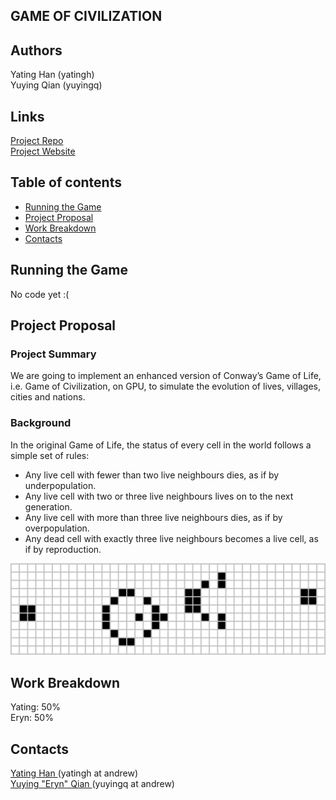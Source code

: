 ## GAME OF CIVILIZATION

## Authors
Yating Han (yatingh)  
Yuying Qian (yuyingq)

## Links
<a href="https://github.com/yatinghan/game_of_civilization" style="text-decoration: none color=#eaeaea"> Project Repo </a>  
<a href="https://yatinghan.github.io/game_of_civilization"> Project Website </a>  

## Table of contents
- [Running the Game](#running_the_game)
- [Project Proposal](#project_proposal)
- [Work Breakdown](#work_breakdown)
- [Contacts](#contacts)

## Running the Game <a name="running_the_game"></a>
No code yet :(

## Project Proposal <a name="project_proposal"></a>

### Project Summary
We are going to implement an enhanced version of Conway’s Game of Life, i.e. Game of Civilization, on GPU, to simulate the evolution of lives, villages, cities and nations.  

### Background
In the original Game of Life, the status of every cell in the world follows a simple set of rules:
- Any live cell with fewer than two live neighbours dies, as if by underpopulation.
- Any live cell with two or three live neighbours lives on to the next generation.
- Any live cell with more than three live neighbours dies, as if by overpopulation.
- Any dead cell with exactly three live neighbours becomes a live cell, as if by reproduction.

![Orignal Game](images/original.png)

## Work Breakdown <a name="work_breakdown"></a>
Yating: 50%  
Eryn: 50% 


## Contacts <a name="contacts"></a>

<a href="https://github.com/yatinghan">Yating Han </a> (yatingh at andrew)  
<a href="https://github.com/yatinghan"> Yuying "Eryn" Qian </a> (yuyingq at andrew) 
